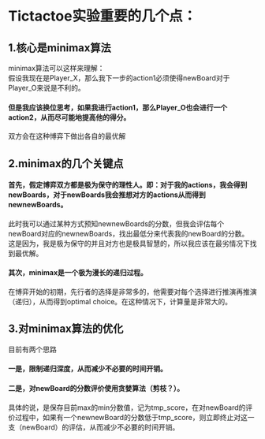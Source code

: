 # Tictactoe实验重要的几个点：  
## 1.核心是minimax算法  
minimax算法可以这样来理解：  
假设我现在是Player_X，那么我下一步的action1必须使得newBoard对于Player_O来说是不利的。  
#### 但是我应该换位思考，如果我进行action1，那么Player_O也会进行一个action2，从而尽可能地提高他的得分。  
双方会在这种博弈下做出各自的最优解
## 2.minimax的几个关键点  
#### 首先，假定博弈双方都是极为保守的理性人。即：对于我的actions，我会得到newBoards，对于newBoards我会推想对方的actions从而得到newnewBoards。
此时我可以通过某种方式预知newnewBoards的分数，但我会评估每个newBoard对应的newnewBoards，找出最低分来代表我的newBoard的分数。  
这是因为，我是极为保守的并且对方也是极具智慧的，所以我应该在最劣情况下找到最优解。  
#### 其次，minimax是一个极为漫长的递归过程。  
在博弈开始的初期，先行者的选择是非常多的，他需要对每个选择进行推演再推演（递归），从而得到optimal choice。在这种情况下，计算量是非常大的。  
## 3.对minimax算法的优化  
目前有两个思路
#### 一是，限制递归深度，从而减少不必要的时间开销。  
#### 二是，对newBoard的分数评价使用贪婪算法（剪枝？）。  
具体的说，是保存目前max的min分数值，记为tmp_score，在对newBoard的评价过程中，如果有一个newnewBoard的分数低于tmp_score，则立即终止对这一支（newBoard）的评估，从而减少不必要的时间开销。  
